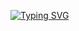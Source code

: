 [![Typing SVG](https://readme-typing-svg.demolab.com?font=Jetbrains+Mono&duration=4000&pause=200&center=true&vCenter=true&random=false&width=1000&lines=Organization+of+CODA-Orl%C3%A9ans;Composed+of+the+most+rigorous;Rapha%C3%ABl+%7C+Beno%C3%AEt+%7C+Mat%C3%A9o;Kilian+%7C+Guillaume)](https://git.io/typing-svg)
